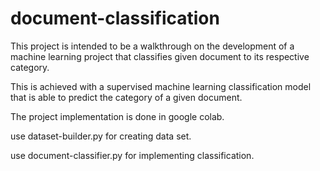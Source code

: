 # document-classification

This project is intended to be a walkthrough on the development of a machine learning project that classifies given document to its respective category. 

This is achieved with a supervised machine learning classification model that is able to predict the category of a given document.

The project implementation is done in google colab.

use dataset-builder.py for creating data set.

use document-classifier.py for implementing classification.